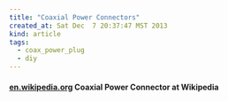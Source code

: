 ```yaml
---
title: "Coaxial Power Connectors"
created_at: Sat Dec  7 20:37:47 MST 2013
kind: article
tags:
  - coax_power_plug
  - diy
---
```


<h4>
  <a href="http://en.wikipedia.org/wiki/Coaxial_power_connector" target="_blank">en.wikipedia.org</a>
  Coaxial Power Connector at Wikipedia
</h4>

<!--
html boilerplate fragments
<a href="" target="_blank"></a>
<a name=""></a>
<img src="" width="400px">
<ul>
  <li></li>
  <li><a href="" target="_blank"></a></li>
</ul>
<pre>
</pre>
<p style="margin-bottom: 2em;"></p>
<hr style="border: 0; height: 3px; background: #333; background-image: linear-gradient(to right, #ccc, #333, #ccc);">
<pre><code>
</code></pre>
<math xmlns='http://www.w3.org/1998/Math/MathML' display='block'>
</math>
-->
